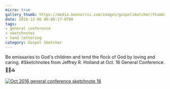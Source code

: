 ```yaml
---
micro: true
gallery_thumb: https://media.bennorris.com/images/gospelsketcher/thumbs/oct-16-3-holland.jpg
date: 2016-12-06 06:00:17-0700
tags:
- general conference
- sketchnotes
- hand lettering
category: Gospel Sketcher
---
```


Be emissaries to God's children and tend the flock of God by loving and caring.
#Sketchnotes from Jeffrey R. Holland at Oct. 16 General Conference. ✍🏼⛪️

[![Oct 2016 general conference sketchnote 18](https://media.bennorris.com/images/gospelsketcher/general-conference/oct-2016/oct-16-3-holland.jpg)](https://media.bennorris.com/images/gospelsketcher/general-conference/oct-2016/oct-16-3-holland.jpg)